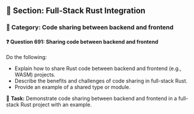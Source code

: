 ## 📘 Section: Full-Stack Rust Integration  
### 🔹 Category: Code sharing between backend and frontend  
#### ❓ Question 691: Sharing code between backend and frontend

Do the following:

- Explain how to share Rust code between backend and frontend (e.g., WASM) projects.
- Describe the benefits and challenges of code sharing in full-stack Rust.
- Provide an example of a shared type or module.

🔧 **Task:** Demonstrate code sharing between backend and frontend in a full-stack Rust project with an example.
